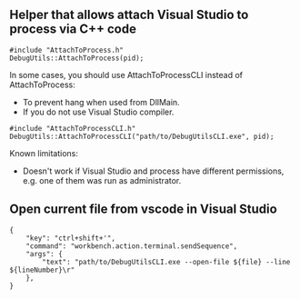 ## Helper that allows attach Visual Studio to process via C++ code

```
#include "AttachToProcess.h"
DebugUtils::AttachToProcess(pid);
```

In some cases, you should use AttachToProcessCLI instead of AttachToProcess:
* To prevent hang when used from DllMain.
* If you do not use Visual Studio compiler.

```
#include "AttachToProcessCLI.h"
DebugUtils::AttachToProcessCLI("path/to/DebugUtilsCLI.exe", pid);
```

Known limitations:
* Doesn't work if Visual Studio and process have different permissions, e.g. one of them was run as administrator.

## Open current file from vscode in Visual Studio
```
{
    "key": "ctrl+shift+'",
    "command": "workbench.action.terminal.sendSequence",
    "args": {
        "text": "path/to/DebugUtilsCLI.exe --open-file ${file} --line ${lineNumber}\r"
    },
}
```
